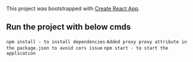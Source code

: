 This project was bootstrapped with [Create React App](https://github.com/facebookincubator/create-react-app).

## Run the project with below cmds

`npm install - to install dependencies`
`Added proxy proxy attribute in the package.json to avoid cors issue`
`npm start - to start the application`
